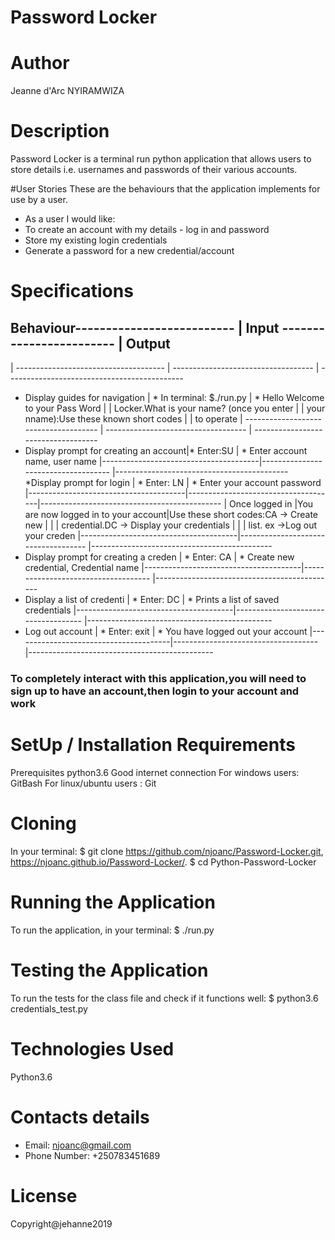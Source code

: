 # Password Locker
# Author
Jeanne d'Arc NYIRAMWIZA
 
# Description
Password Locker is a terminal run python application that allows users to store details i.e. usernames and passwords of their various accounts.

#User Stories
These are the behaviours that the application implements for use by a user.
* As a user I would like:
* To create an account with my details - log in and password
* Store my existing login credentials
* Generate a password for a new credential/account

# Specifications
## Behaviour--------------------------  |  Input  ------------------------    | Output
| ------------------------------------- | ----------------------------------- | --------------------------------------------
* Display guides for navigation         | * In terminal: $./run.py            |  * Hello Welcome to your Pass Word                                                   |                                     |  Locker.What is your name? (once you enter                                           |                                     |     your nname):Use these known short codes                                           |                                     |     to operate 
| ------------------------------------- | ----------------------------------- | -----------------------------------
* Display prompt for creating an account|* Enter:SU                           | * Enter account name, user name 
|---------------------------------------|------------------------------------ |-------------------------------------------
*Display prompt for login               | * Enter: LN                         |  * Enter your account password
|---------------------------------------|-------------------------------------|---------------------------------------------
| Once logged in                        |You are now logged in to your account|Use these short codes:CA -> Create new         |                                       |                                     | credential.DC -> Display your credentials   |                                         |                                     |   list. ex ->Log out your creden
|---------------------------------------|------------------------------------ |---------------------------------------------
* Display prompt for creating a creden  |  * Enter: CA                        |   * Create new credential, Credential name
|---------------------------------------|------------------------------------ |---------------------------------------------
* Display a list of credenti            | * Enter: DC                         |   * Prints a list of saved credentials
|---------------------------------------|------------------------------------ |----------------------------------------------
* Log out account                       |  * Enter: exit                      |   * You have logged out your account
|---------------------------------------|------------------------------------ |----------------------------------------------

### To completely interact with this application,you will need to sign up to have an account,then login to your account and work

# SetUp / Installation Requirements
Prerequisites
python3.6
Good internet connection
For windows users: GitBash
For linux/ubuntu users : Git
# Cloning
In your terminal:
  $ git clone https://github.com/njoanc/Password-Locker.git, https://njoanc.github.io/Password-Locker/.
  $ cd Python-Password-Locker
# Running the Application
To run the application, in your terminal:
  $ ./run.py
# Testing the Application
To run the tests for the class file and check if it functions well:
  $ python3.6 credentials_test.py
# Technologies Used
Python3.6
# Contacts details
* Email: njoanc@gmail.com
* Phone Number: +250783451689

# License
Copyright@jehanne2019

